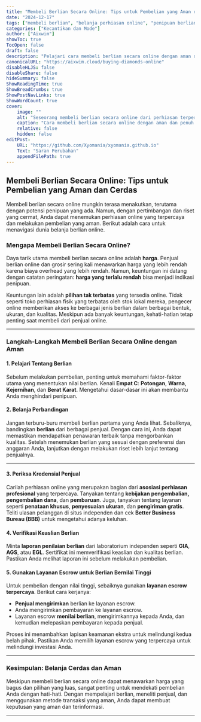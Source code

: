 ```yaml
---
title: "Membeli Berlian Secara Online: Tips untuk Pembelian yang Aman dan Cerdas"
date: "2024-12-17"
tags: ["membeli berlian", "belanja perhiasan online", "penipuan berlian", "tips pembelian berlian", "keamanan belanja online"]
categories: ["Kecantikan dan Mode"]
author: ["Aixwim"]
showToc: true
TocOpen: false
draft: false
description: "Pelajari cara membeli berlian secara online dengan aman dengan tips ahli tentang mengidentifikasi penipuan, membandingkan harga, dan mengamankan pembelian Anda."
canonicalURL: "https://aixwim.cloud/buying-diamonds-online"
disableHLJS: false
disableShare: false
hideSummary: false
ShowReadingTime: true
ShowBreadCrumbs: true
ShowPostNavLinks: true
ShowWordCount: true
cover:
    image: ""
    alt: "Seseorang membeli berlian secara online dari perhiasan terpercaya"
    caption: "Cara membeli berlian secara online dengan aman dan penuh kepercayaan."
    relative: false
    hidden: false
editPost:
    URL: "https://github.com/Xyomania/xyomania.github.io"
    Text: "Saran Perubahan"
    appendFilePath: true
---
```


## Membeli Berlian Secara Online: Tips untuk Pembelian yang Aman dan Cerdas

Membeli berlian secara online mungkin terasa menakutkan, terutama dengan potensi penipuan yang ada. Namun, dengan pertimbangan dan riset yang cermat, Anda dapat menemukan perhiasan online yang terpercaya dan melakukan pembelian yang aman. Berikut adalah cara untuk menavigasi dunia belanja berlian online.

### **Mengapa Membeli Berlian Secara Online?**

Daya tarik utama membeli berlian secara online adalah **harga**. Penjual berlian online dan grosir sering kali menawarkan harga yang lebih rendah karena biaya overhead yang lebih rendah. Namun, keuntungan ini datang dengan catatan peringatan: **harga yang terlalu rendah** bisa menjadi indikasi penipuan.

Keuntungan lain adalah **pilihan tak terbatas** yang tersedia online. Tidak seperti toko perhiasan fisik yang terbatas oleh stok lokal mereka, pengecer online memberikan akses ke berbagai jenis berlian dalam berbagai bentuk, ukuran, dan kualitas. Meskipun ada banyak keuntungan, kehati-hatian tetap penting saat membeli dari penjual online.

---

### **Langkah-Langkah Membeli Berlian Secara Online dengan Aman**

#### 1. **Pelajari Tentang Berlian**
Sebelum melakukan pembelian, penting untuk memahami faktor-faktor utama yang menentukan nilai berlian. Kenali **Empat C**: **Potongan**, **Warna**, **Kejernihan**, dan **Berat Karat**. Mengetahui dasar-dasar ini akan membantu Anda menghindari penipuan.

#### 2. **Belanja Perbandingan**
Jangan terburu-buru membeli berlian pertama yang Anda lihat. Sebaliknya, bandingkan **berlian** dari berbagai penjual. Dengan cara ini, Anda dapat memastikan mendapatkan penawaran terbaik tanpa mengorbankan kualitas. Setelah menemukan berlian yang sesuai dengan preferensi dan anggaran Anda, lanjutkan dengan melakukan riset lebih lanjut tentang penjualnya.

---

#### 3. **Periksa Kredensial Penjual**
Carilah perhiasan online yang merupakan bagian dari **asosiasi perhiasan profesional** yang terpercaya. Tanyakan tentang **kebijakan pengembalian, pengembalian dana**, dan **pembaruan**. Juga, tanyakan tentang layanan seperti **penataan khusus**, **penyesuaian ukuran**, dan **pengiriman gratis**. Teliti ulasan pelanggan di situs independen dan cek **Better Business Bureau (BBB)** untuk mengetahui adanya keluhan.

#### 4. **Verifikasi Keaslian Berlian**
Minta **laporan penilaian berlian** dari laboratorium independen seperti **GIA**, **AGS**, atau **EGL**. Sertifikat ini memverifikasi keaslian dan kualitas berlian. Pastikan Anda melihat laporan ini sebelum melakukan pembelian.

#### 5. **Gunakan Layanan Escrow untuk Berlian Bernilai Tinggi**
Untuk pembelian dengan nilai tinggi, sebaiknya gunakan **layanan escrow terpercaya**. Berikut cara kerjanya:
- **Penjual mengirimkan** berlian ke layanan escrow.
- Anda mengirimkan pembayaran ke layanan escrow.
- Layanan escrow **menilai berlian**, mengirimkannya kepada Anda, dan kemudian melepaskan pembayaran kepada penjual.

Proses ini menambahkan lapisan keamanan ekstra untuk melindungi kedua belah pihak. Pastikan Anda memilih layanan escrow yang terpercaya untuk melindungi investasi Anda.

---

### **Kesimpulan: Belanja Cerdas dan Aman**

Meskipun membeli berlian secara online dapat menawarkan harga yang bagus dan pilihan yang luas, sangat penting untuk mendekati pembelian Anda dengan hati-hati. Dengan mempelajari berlian, meneliti penjual, dan menggunakan metode transaksi yang aman, Anda dapat membuat keputusan yang aman dan terinformasi.

---
